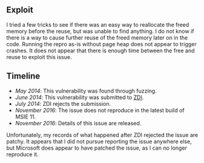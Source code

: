 Exploit
-------
I tried a few tricks to see if there was an easy way to reallocate the freed
memory before the reuse, but was unable to find anything. I do not know if
there is a way to cause further reuse of the freed memory later on in the code.
Running the repro as-is without page heap does not appear to trigger crashes.
It does not appear that there is enough time between the free and reuse to
exploit this issue.

Timeline
--------
* *May 2014*: This vulnerability was found through fuzzing.
* *June 2014*: This vulnerability was submitted to [ZDI][].
* *July 2014*: ZDI rejects the submission.
* *November 2016*: The issue does not reproduce in the latest build of MSIE 11.
* *November 2016*: Details of this issue are released.

Unfortunately, my records of what happened after ZDI rejected the issue are
patchy. It appears that I did not pursue reporting the issue anywhere else, but
Microsoft does appear to have patched the issue, as I can no longer reproduce
it.

[ZDI]: http://www.zerodayinitiative.com/